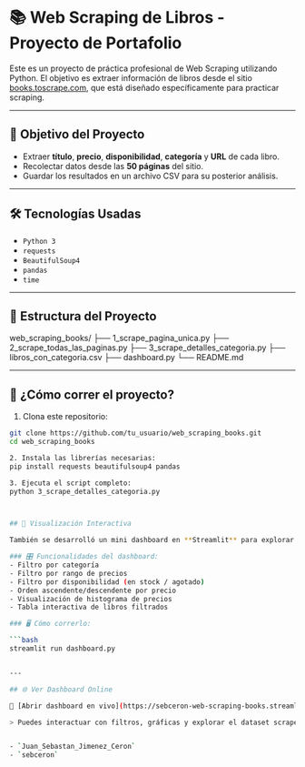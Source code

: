 # 📚 Web Scraping de Libros - Proyecto de Portafolio

Este es un proyecto de práctica profesional de Web Scraping utilizando Python. El objetivo es extraer información de libros desde el sitio [books.toscrape.com](https://books.toscrape.com), que está diseñado específicamente para practicar scraping.

---

## 🎯 Objetivo del Proyecto

- Extraer **título**, **precio**, **disponibilidad**, **categoría** y **URL** de cada libro.
- Recolectar datos desde las **50 páginas** del sitio.
- Guardar los resultados en un archivo CSV para su posterior análisis.

---

## 🛠️ Tecnologías Usadas

- `Python 3`
- `requests`
- `BeautifulSoup4`
- `pandas`
- `time`

---

## 📁 Estructura del Proyecto

web_scraping_books/ 
├── 1_scrape_pagina_unica.py 
├── 2_scrape_todas_las_paginas.py 
├── 3_scrape_detalles_categoria.py 
├── libros_con_categoria.csv
├── dashboard.py
└── README.md

---

## 🧪 ¿Cómo correr el proyecto?

1. Clona este repositorio:

```bash
git clone https://github.com/tu_usuario/web_scraping_books.git
cd web_scraping_books

2. Instala las librerías necesarias:
pip install requests beautifulsoup4 pandas

3. Ejecuta el script completo:
python 3_scrape_detalles_categoria.py



## 🧩 Visualización Interactiva

También se desarrolló un mini dashboard en **Streamlit** para explorar los datos de forma visual:

### 🎛️ Funcionalidades del dashboard:
- Filtro por categoría
- Filtro por rango de precios
- Filtro por disponibilidad (en stock / agotado)
- Orden ascendente/descendente por precio
- Visualización de histograma de precios
- Tabla interactiva de libros filtrados

### 🖥️ Cómo correrlo:

```bash
streamlit run dashboard.py


---

## 🌐 Ver Dashboard Online

🔗 [Abrir dashboard en vivo](https://sebceron-web-scraping-books.streamlit.app)

> Puedes interactuar con filtros, gráficas y explorar el dataset scrapeado directamente desde el navegador.


- `Juan_Sebastan_Jimenez_Ceron`
- `sebceron` 